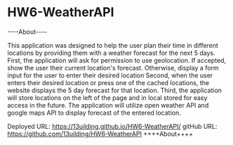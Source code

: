 # HW6-WeatherAPI
----About----

This application was designed to help the user plan their time in different locations by providing them with a weather forecast for the next 5 days.
First, the application will ask for permission to use geolocation. If accepted, show the user their current location's forecast. Otherwise, display a form input for the user to enter their desired location
Second, when the user enters their desired location or press one of the cached locations, the website displays the 5 day forecast for that location.
Third, the application will store locations on the left of the page and in local stored for easy access in the future.
The application will utilize open weather API and google maps API to display forecast of the entered location.

Deployed URL:   https://13uilding.github.io/HW6-WeatherAPI/
gitHub URL:     https://github.com/13uilding/HW6-WeatherAPI
++++About++++

